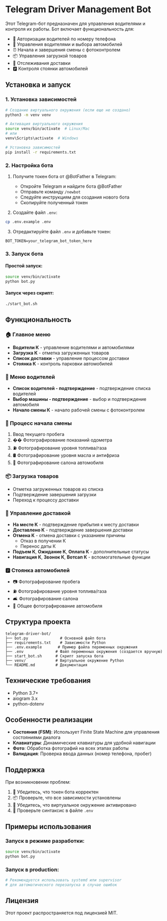 # Telegram Driver Management Bot

Этот Telegram-бот предназначен для управления водителями и контроля их работы. Бот включает функциональность для:

- 📱 Авторизации водителей по номеру телефона
- 🚗 Управления водителями и выбора автомобилей
- ⏰ Начала и завершения смены с фотоконтролем
- 📦 Управления загрузкой товаров
- 🚚 Отслеживания доставки
- 🅿️ Контроля стоянки автомобилей

## Установка и запуск

### 1. Установка зависимостей
```bash
# Создание виртуального окружения (если еще не создано)
python3 -m venv venv

# Активация виртуального окружения
source venv/bin/activate  # Linux/Mac
# или
venv\Scripts\activate  # Windows

# Установка зависимостей
pip install -r requirements.txt
```

### 2. Настройка бота
1. Получите токен бота от @BotFather в Telegram:
   - Откройте Telegram и найдите бота @BotFather
   - Отправьте команду `/newbot`
   - Следуйте инструкциям для создания нового бота
   - Скопируйте полученный токен

2. Создайте файл `.env`:
```bash
cp .env.example .env
```

3. Отредактируйте файл `.env` и добавьте токен:
```
BOT_TOKEN=your_telegram_bot_token_here
```

### 3. Запуск бота

#### Простой запуск:
```bash
source venv/bin/activate
python bot.py
```

#### Запуск через скрипт:
```bash
./start_bot.sh
```

## Функциональность

### 🏠 Главное меню
- **Водители К** - управление водителями и автомобилями
- **Загрузка К** - отметка загруженных товаров
- **Список доставки** - управление процессом доставки
- **Стоянка К** - контроль парковки автомобилей

### 👥 Меню водителей
- **Список водителей - подтверждение** - подтверждение списка водителей
- **Выбор машины - подтверждение** - выбор и подтверждение автомобиля
- **Начало смены К** - начало рабочей смены с фотоконтролем

### 🚗 Процесс начала смены
1. Ввод текущего пробега
2. �� Фотографирование показаний одометра
3. ⛽ Фотографирование уровня топлива/газа
4. 🛢️ Фотографирование уровня масла и антифриза
5. 🧼 Фотографирование салона автомобиля

### 📦 Загрузка товаров
- Отметка загруженных товаров из списка
- Подтверждение завершения загрузки
- Переход к процессу доставки

### 🚚 Управление доставкой
- **На месте К** - подтверждение прибытия к месту доставки
- **Доставлено К** - подтверждение завершения доставки
- **Отмена К** - отмена доставки с указанием причины
  - Отказ в получении К
  - Перенос даты К
- **Подъем К**, **Ожидание К**, **Оплата К** - дополнительные статусы
- **Навигация К**, **Звонок К**, **Вотсап К** - вспомогательные функции

### 🅿️ Стоянка автомобилей
- 📷 Фотографирование пробега
- ⛽ Фотографирование уровня топлива/газа
- 🛋️ Фотографирование салона
- 📸 Общее фотографирование автомобиля

## Структура проекта

```
telegram-driver-bot/
├── bot.py              # Основной файл бота
├── requirements.txt    # Зависимости Python
├── .env.example       # Пример файла переменных окружения
├── .env              # Файл переменных окружения (создается вручную)
├── start_bot.sh      # Скрипт запуска бота
├── venv/             # Виртуальное окружение Python
└── README.md         # Документация
```

## Технические требования

- Python 3.7+
- aiogram 3.x
- python-dotenv

## Особенности реализации

- **Состояния (FSM)**: Использует Finite State Machine для управления состояниями диалога
- **Клавиатуры**: Динамические клавиатуры для удобной навигации
- **Фото**: Обработка фотографий на всех этапах работы
- **Валидация**: Проверка ввода данных (номер телефона, пробег)

## Поддержка

При возникновении проблем:
1. 🔐 Убедитесь, что токен бота корректен
2. 📦 Проверьте, что все зависимости установлены
3. 🐍 Убедитесь, что виртуальное окружение активировано
4. 🔧 Проверьте синтаксис в файле `.env`

## Примеры использования

### Запуск в режиме разработки:
```bash
source venv/bin/activate
python bot.py
```

### Запуск в production:
```bash
# Рекомендуется использовать systemd или supervisor
# для автоматического перезапуска в случае ошибок
```

## Лицензия

Этот проект распространяется под лицензией MIT.
